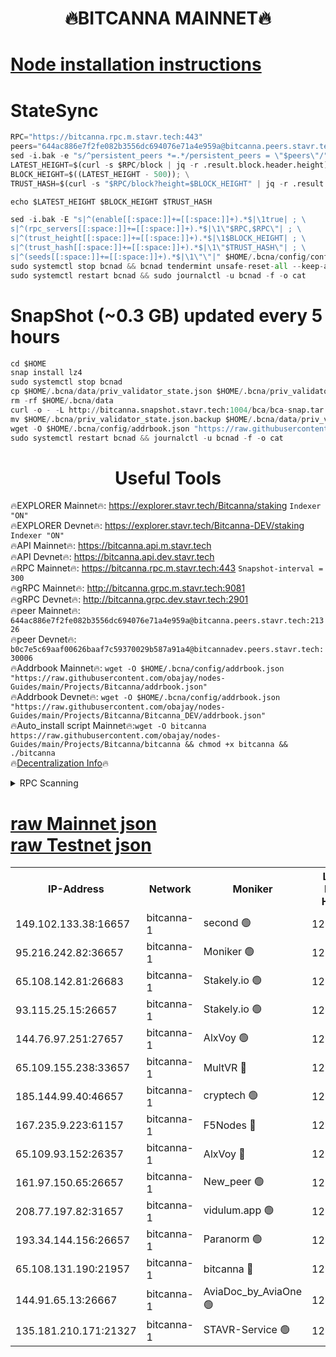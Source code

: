 <h1 align="center"> 🔥BITCANNA MAINNET🔥</h1>


[Node installation instructions](https://github.com/obajay/nodes-Guides/tree/main/Projects/Bitcanna)
=

# StateSync
```python
RPC="https://bitcanna.rpc.m.stavr.tech:443"
peers="644ac886e7f2fe082b3556dc694076e71a4e959a@bitcanna.peers.stavr.tech:21326"
sed -i.bak -e "s/^persistent_peers *=.*/persistent_peers = \"$peers\"/" $HOME/.bcna/config/config.toml
LATEST_HEIGHT=$(curl -s $RPC/block | jq -r .result.block.header.height); \
BLOCK_HEIGHT=$((LATEST_HEIGHT - 500)); \
TRUST_HASH=$(curl -s "$RPC/block?height=$BLOCK_HEIGHT" | jq -r .result.block_id.hash)

echo $LATEST_HEIGHT $BLOCK_HEIGHT $TRUST_HASH

sed -i.bak -E "s|^(enable[[:space:]]+=[[:space:]]+).*$|\1true| ; \
s|^(rpc_servers[[:space:]]+=[[:space:]]+).*$|\1\"$RPC,$RPC\"| ; \
s|^(trust_height[[:space:]]+=[[:space:]]+).*$|\1$BLOCK_HEIGHT| ; \
s|^(trust_hash[[:space:]]+=[[:space:]]+).*$|\1\"$TRUST_HASH\"| ; \
s|^(seeds[[:space:]]+=[[:space:]]+).*$|\1\"\"|" $HOME/.bcna/config/config.toml
sudo systemctl stop bcnad && bcnad tendermint unsafe-reset-all --keep-addr-book
sudo systemctl restart bcnad && sudo journalctl -u bcnad -f -o cat
```
# SnapShot (~0.3 GB) updated every 5 hours
```python
cd $HOME
snap install lz4
sudo systemctl stop bcnad
cp $HOME/.bcna/data/priv_validator_state.json $HOME/.bcna/priv_validator_state.json.backup
rm -rf $HOME/.bcna/data
curl -o - -L http://bitcanna.snapshot.stavr.tech:1004/bca/bca-snap.tar.lz4 | lz4 -c -d - | tar -x -C $HOME/.bcna --strip-components 2
mv $HOME/.bcna/priv_validator_state.json.backup $HOME/.bcna/data/priv_validator_state.json
wget -O $HOME/.bcna/config/addrbook.json "https://raw.githubusercontent.com/obajay/nodes-Guides/main/Projects/Bitcanna/addrbook.json"
sudo systemctl restart bcnad && journalctl -u bcnad -f -o cat
```

 <h1 align="center"> Useful Tools</h1>

🔥EXPLORER Mainnet🔥:    https://explorer.stavr.tech/Bitcanna/staking          `Indexer "ON"` \
🔥EXPLORER Devnet🔥:     https://explorer.stavr.tech/Bitcanna-DEV/staking     `Indexer "ON"` \
🔥API Mainnet🔥:         https://bitcanna.api.m.stavr.tech \
🔥API Devnet🔥:          https://bitcanna.api.dev.stavr.tech \
🔥RPC Mainnet🔥:         https://bitcanna.rpc.m.stavr.tech:443         `Snapshot-interval = 300` \
🔥gRPC Mainnet🔥:        http://bitcanna.grpc.m.stavr.tech:9081 \
🔥gRPC Devnet🔥:         http://bitcanna.grpc.dev.stavr.tech:2901 \
🔥peer Mainnet🔥:        `644ac886e7f2fe082b3556dc694076e71a4e959a@bitcanna.peers.stavr.tech:21326` \
🔥peer Devnet🔥:         `b0c7e5c69aaf00626baaf7c59370029b587a91a4@bitcannadev.peers.stavr.tech:30006` \
🔥Addrbook Mainnet🔥:    ```wget -O $HOME/.bcna/config/addrbook.json "https://raw.githubusercontent.com/obajay/nodes-Guides/main/Projects/Bitcanna/addrbook.json"``` \
🔥Addrbook Devnet🔥:    ```wget -O $HOME/.bcna/config/addrbook.json "https://raw.githubusercontent.com/obajay/nodes-Guides/main/Projects/Bitcanna/Bitcanna_DEV/addrbook.json"``` \
🔥Auto_install script Mainnet🔥:```wget -O bitcanna https://raw.githubusercontent.com/obajay/nodes-Guides/main/Projects/Bitcanna/bitcanna && chmod +x bitcanna && ./bitcanna``` \
🔥[Decentralization Info](https://github.com/obajay/StateSync-snapshots/tree/main/Projects/Bitcanna/Decentralization)🔥


<details>
<summary>RPC Scanning</summary>

<h2 align="center"> We scan nodes in real time every 4 hours. And we provide the final result of RPC endpoints.
We cannot influence the operation of these nodes in any way. </h2>


```python
If Voting Power is higher than 0 --> then the Node is a validator of the network and may be subject to attack and be a potential threat to the chain.
```
```python
We marked such validators with a red symbol
```

</details>

[raw Mainnet json](https://rpc-check.bcam.stavr.tech/bcam/rpc-bcam-result.json) \
[raw Testnet json](https://github.com/obajay/StateSync-snapshots/tree/main/Projects/Bitcanna/Rpc-Check-Testnet)
=



<table><tr><th>IP-Address</th><th>Network</th><th>Moniker</th><th>Latest Block Height</th><th>Earliest Block Height</th><th>Catching Up</th><th>Tx Index</th><th>Voting Power</th><th>Scan Time</th></tr><tr><td>149.102.133.38:16657</td><td>bitcanna-1</td><td>second 🟢</td><td>12801161</td><td>1</td><td>False</td><td>on</td><td>0</td><td>2024-02-29T12:15:28.630902248UTC</td></tr><tr><td>95.216.242.82:36657</td><td>bitcanna-1</td><td>Moniker 🟢</td><td>12801150</td><td>5776907</td><td>False</td><td>on</td><td>0</td><td>2024-02-29T12:14:26.600996140UTC</td></tr><tr><td>65.108.142.81:26683</td><td>bitcanna-1</td><td>Stakely.io 🟢</td><td>12801154</td><td>6152001</td><td>False</td><td>on</td><td>0</td><td>2024-02-29T12:14:50.416492574UTC</td></tr><tr><td>93.115.25.15:26657</td><td>bitcanna-1</td><td>Stakely.io 🟢</td><td>12801153</td><td>6520001</td><td>False</td><td>on</td><td>0</td><td>2024-02-29T12:14:45.991912337UTC</td></tr><tr><td>144.76.97.251:27657</td><td>bitcanna-1</td><td>AlxVoy 🟢</td><td>12801159</td><td>8805201</td><td>False</td><td>on</td><td>0</td><td>2024-02-29T12:15:18.032463091UTC</td></tr><tr><td>65.109.155.238:33657</td><td>bitcanna-1</td><td>MultVR 🔴</td><td>12801155</td><td>9933415</td><td>False</td><td>on</td><td>353629</td><td>2024-02-29T12:14:58.016594406UTC</td></tr><tr><td>185.144.99.40:46657</td><td>bitcanna-1</td><td>cryptech 🟢</td><td>12801149</td><td>11528001</td><td>False</td><td>on</td><td>0</td><td>2024-02-29T12:14:22.226496937UTC</td></tr><tr><td>167.235.9.223:61157</td><td>bitcanna-1</td><td>F5Nodes 🔴</td><td>12801156</td><td>12084001</td><td>False</td><td>on</td><td>570</td><td>2024-02-29T12:15:00.274958624UTC</td></tr><tr><td>65.109.93.152:26357</td><td>bitcanna-1</td><td>AlxVoy 🔴</td><td>12801161</td><td>12109301</td><td>False</td><td>on</td><td>1391803</td><td>2024-02-29T12:15:29.152935113UTC</td></tr><tr><td>161.97.150.65:26657</td><td>bitcanna-1</td><td>New_peer 🟢</td><td>12801154</td><td>12254001</td><td>False</td><td>on</td><td>0</td><td>2024-02-29T12:14:50.693176787UTC</td></tr><tr><td>208.77.197.82:31657</td><td>bitcanna-1</td><td>vidulum.app 🟢</td><td>12801155</td><td>12386934</td><td>False</td><td>on</td><td>0</td><td>2024-02-29T12:14:53.557727387UTC</td></tr><tr><td>193.34.144.156:26657</td><td>bitcanna-1</td><td>Paranorm 🟢</td><td>12801157</td><td>12697701</td><td>False</td><td>on</td><td>0</td><td>2024-02-29T12:15:06.954562598UTC</td></tr><tr><td>65.108.131.190:21957</td><td>bitcanna-1</td><td>bitcanna 🔴</td><td>12801156</td><td>12701156</td><td>False</td><td>on</td><td>419382</td><td>2024-02-29T12:15:04.673402072UTC</td></tr><tr><td>144.91.65.13:26667</td><td>bitcanna-1</td><td>AviaDoc_by_AviaOne 🟢</td><td>12801158</td><td>12793001</td><td>False</td><td>on</td><td>0</td><td>2024-02-29T12:15:15.444460950UTC</td></tr><tr><td>135.181.210.171:21327</td><td>bitcanna-1</td><td>STAVR-Service 🟢</td><td>12801159</td><td>12799701</td><td>False</td><td>on</td><td>0</td><td>2024-02-29T12:15:17.799403839UTC</td></tr></table>
